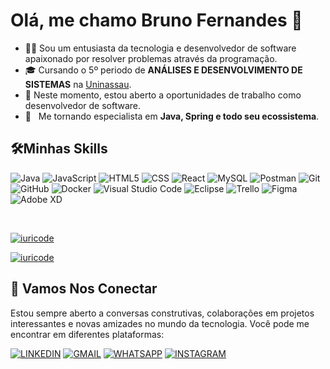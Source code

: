 # Olá, me chamo Bruno Fernandes 👋

- 👨‍💻  Sou um entusiasta da tecnologia e desenvolvedor de software apaixonado por resolver problemas através da programação.
- 🎓 Cursando o 5º periodo de **ANÁLISES E DESENVOLVIMENTO DE SISTEMAS** na <a href="https://www.uninassau.edu.br/">Uninassau</a>.
- 💼 Neste momento, estou aberto a oportunidades de trabalho como desenvolvedor de software.
- 🌱 &nbsp; Me tornando especialista em **Java, Spring e todo seu ecossistema**.

## 🛠️Minhas Skills

![Java](https://img.shields.io/badge/-Java-333333?style=flat&logo=Java&logoColor=007396)
![JavaScript](https://img.shields.io/badge/-JavaScript-333333?style=flat&logo=javascript)
![HTML5](https://img.shields.io/badge/-HTML5-333333?style=flat&logo=HTML5)
![CSS](https://img.shields.io/badge/-CSS-333333?style=flat&logo=CSS3&logoColor=1572B6)
![React](https://img.shields.io/badge/-React-333333?style=flat&logo=react)
![MySQL](https://img.shields.io/badge/-MySQL-333333?style=flat&logo=mysql)
![Postman](https://img.shields.io/badge/-Postman-333333?style=flat&logo=postman)
![Git](https://img.shields.io/badge/-Git-333333?style=flat&logo=git)
![GitHub](https://img.shields.io/badge/-GitHub-333333?style=flat&logo=github)
![Docker](https://img.shields.io/badge/-Docker-333333?style=flat&logo=docker)
![Visual Studio Code](https://img.shields.io/badge/-Visual%20Studio%20Code-333333?style=flat&logo=visual-studio-code&logoColor=007ACC)
![Eclipse](https://img.shields.io/badge/-Eclipse-333333?style=flat&logo=eclipse-ide&logoColor=2C2255)
![Trello](https://img.shields.io/badge/-Trello-333333?style=flat&logo=trello&logoColor=007ACC)
![Figma](https://img.shields.io/badge/-Figma-333333?style=flat&logo=figma&logoColor=007ACC)
![Adobe XD](https://img.shields.io/badge/-Adobe%20XD-333333?style=flat&logo=adobe-xd&logoColor=007ACC)



<br/>

[![iuricode](https://github-readme-stats.vercel.app/api?username=brunofndes&theme=radical)](https://github.com/brunofndes)

[![iuricode](https://github-readme-stats.vercel.app/api/top-langs/?username=brunofndes&hide=html&layout=compact&theme=radical)](https://github.com/brunofndes)

## 🤝 Vamos Nos Conectar

Estou sempre aberto a conversas construtivas, colaborações em projetos interessantes e novas amizades no mundo da tecnologia. Você pode me encontrar em diferentes plataformas:

[![LINKEDIN](https://img.shields.io/badge/LinkedIn-0077B5?style=for-the-badge&logo=linkedin&logoColor=white)](https://www.linkedin.com/in/brunofndes/)
[![GMAIL](https://img.shields.io/badge/Gmail-D14836?style=for-the-badge&logo=gmail&logoColor=white)](brunof900@gmail.com)
[![WHATSAPP](https://img.shields.io/badge/WhatsApp-25D366?style=for-the-badge&logo=whatsapp&logoColor=white)](https://api.whatsapp.com/send?phone=5579998585480&text=Ola!%20Tudo%20bem)
[![INSTAGRAM](https://img.shields.io/badge/Instagram-E4405F?style=for-the-badge&logo=instagram&logoColor=white)](https://www.instagram.com/brunofndes/)
